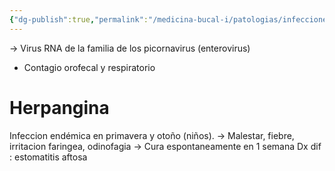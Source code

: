 ```yaml
---
{"dg-publish":true,"permalink":"/medicina-bucal-i/patologias/infecciones-viricas/virus-coxackie/"}
---
```



→ Virus RNA de la familia de los picornavirus (enterovirus)
- Contagio orofecal y respiratorio

# Herpangina

Infeccion endémica en primavera y otoño (niños).
→ Malestar, fiebre, irritacion faringea, odinofagia
→ Cura espontaneamente en 1 semana
Dx dif : estomatitis aftosa 